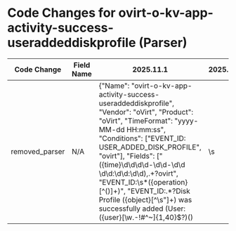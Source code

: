 # Code Changes for ovirt-o-kv-app-activity-success-useraddeddiskprofile (Parser)

| Code Change | Field Name | 2025.11.1 | 2025.12.1 |
|-------------|------------|-----------|------------|
| removed_parser | N/A | {"Name": "ovirt-o-kv-app-activity-success-useraddeddiskprofile", "Vendor": "oVirt", "Product": "oVirt", "TimeFormat": "yyyy-MM-dd HH:mm:ss", "Conditions": ["EVENT_ID: USER_ADDED_DISK_PROFILE", "ovirt"], "Fields": ["({time}\d\d\d\d-\d\d-\d\d \d\d:\d\d:\d\d),.+?ovirt", "EVENT_ID:\s*({operation}[^\(\)]+)", "EVENT_ID:.*?Disk Profile ({object}[^\s\"]+) was successfully added \(User: ({user}[\w\.\-\!\#\^\~]{1,40}\$?)(\)|\s|\.\s|\.$)", "({app}ovirt)"], "ParserVersion": "v1.0.0"} | N/A |